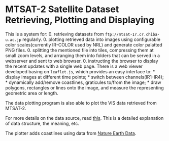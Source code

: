MTSAT-2 Satellite Dataset Retrieving, Plotting and Displaying
=============================================================

This is a system for:
    0. retrieving datasets from `ftp://mtsat-1r.cr.chiba-u.ac.jp` regularly.
    0. plotting retrieved data into images using configurable color
       scales(currently IR-COLOR used by NRL) and generate color palatted PNG
       files.
    0. splitting the mentioned file into tiles, compressing them at small zoom
       levels, and arranging them into folders that can be served in a
       webserver and sent to web browser.
    0. instructing the browser to display the recent updates with a single web
       page. There is a web viewer developed basing on `leaflet.js`, which
       provides an easy interface to:
            * display images at different time points;
            * switch between channels(IR1-IR4);
            * dynamically add/remove coastlines, graticules to/from the image;
            * draw polygons, rectangles or lines onto the image, and measure
              the representing geometric area or length.

The data plotting program is also able to plot the VIS data retrieved from
MTSAT-2.

For more details on the data source, read
[this](ftp://mtsat-1r.cr.chiba-u.ac.jp/readme.txt). This is a detailed
explanation of data structure, the meaning, etc.

The plotter adds coastlines using data from [Nature Earth
Data](http://www.naturalearthdata.com/downloads/10m-physical-vectors/10m-coastline/).
